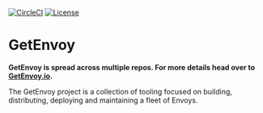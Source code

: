 [![CircleCI](https://circleci.com/gh/tetratelabs/getenvoy-wasm.svg?style=svg&circle-token=642d659caf9f37cd3258c71da223b3eb9154f1f3)](https://circleci.com/gh/tetratelabs/getenvoy-wasm)
[![License](https://img.shields.io/badge/license-Apache%202.0-blue.svg)](LICENSE)

# GetEnvoy

**GetEnvoy is spread across multiple repos. For more details head over to [GetEnvoy.io](https://getenvoy.io/github).**

The GetEnvoy project is a collection of tooling focused on building, distributing, deploying and maintaining a fleet of Envoys.
